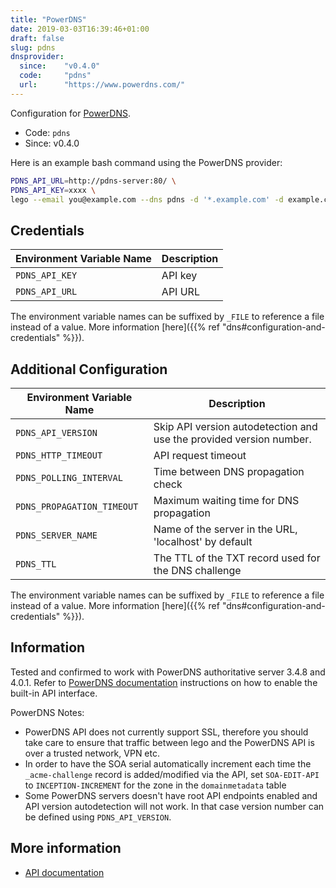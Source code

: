 ```yaml
---
title: "PowerDNS"
date: 2019-03-03T16:39:46+01:00
draft: false
slug: pdns
dnsprovider:
  since:    "v0.4.0"
  code:     "pdns"
  url:      "https://www.powerdns.com/"
---
```


<!-- THIS DOCUMENTATION IS AUTO-GENERATED. PLEASE DO NOT EDIT. -->
<!-- providers/dns/pdns/pdns.toml -->
<!-- THIS DOCUMENTATION IS AUTO-GENERATED. PLEASE DO NOT EDIT. -->


Configuration for [PowerDNS](https://www.powerdns.com/).


<!--more-->

- Code: `pdns`
- Since: v0.4.0


Here is an example bash command using the PowerDNS provider:

```bash
PDNS_API_URL=http://pdns-server:80/ \
PDNS_API_KEY=xxxx \
lego --email you@example.com --dns pdns -d '*.example.com' -d example.com run
```




## Credentials

| Environment Variable Name | Description |
|-----------------------|-------------|
| `PDNS_API_KEY` | API key |
| `PDNS_API_URL` | API URL |

The environment variable names can be suffixed by `_FILE` to reference a file instead of a value.
More information [here]({{% ref "dns#configuration-and-credentials" %}}).


## Additional Configuration

| Environment Variable Name | Description |
|--------------------------------|-------------|
| `PDNS_API_VERSION` | Skip API version autodetection and use the provided version number. |
| `PDNS_HTTP_TIMEOUT` | API request timeout |
| `PDNS_POLLING_INTERVAL` | Time between DNS propagation check |
| `PDNS_PROPAGATION_TIMEOUT` | Maximum waiting time for DNS propagation |
| `PDNS_SERVER_NAME` | Name of the server in the URL, 'localhost' by default |
| `PDNS_TTL` | The TTL of the TXT record used for the DNS challenge |

The environment variable names can be suffixed by `_FILE` to reference a file instead of a value.
More information [here]({{% ref "dns#configuration-and-credentials" %}}).

## Information

Tested and confirmed to work with PowerDNS authoritative server 3.4.8 and 4.0.1. Refer to [PowerDNS documentation](https://doc.powerdns.com/md/httpapi/README/) instructions on how to enable the built-in API interface.

PowerDNS Notes:
- PowerDNS API does not currently support SSL, therefore you should take care to ensure that traffic between lego and the PowerDNS API is over a trusted network, VPN etc.
- In order to have the SOA serial automatically increment each time the `_acme-challenge` record is added/modified via the API, set `SOA-EDIT-API` to `INCEPTION-INCREMENT` for the zone in the `domainmetadata` table
- Some PowerDNS servers doesn't have root API endpoints enabled and API version autodetection will not work. In that case version number can be defined using `PDNS_API_VERSION`.



## More information

- [API documentation](https://doc.powerdns.com/md/httpapi/README/)

<!-- THIS DOCUMENTATION IS AUTO-GENERATED. PLEASE DO NOT EDIT. -->
<!-- providers/dns/pdns/pdns.toml -->
<!-- THIS DOCUMENTATION IS AUTO-GENERATED. PLEASE DO NOT EDIT. -->
